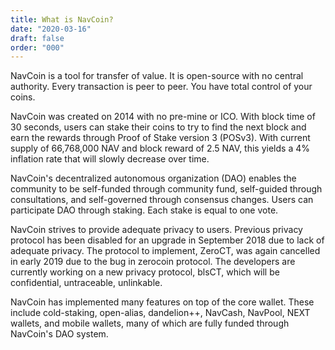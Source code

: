 ```yaml
---
title: What is NavCoin?
date: "2020-03-16"
draft: false
order: "000"
---
```


NavCoin is a tool for transfer of value. It is open-source with no central authority. Every transaction is  peer to peer. You have total control of your coins.

NavCoin was created on 2014 with no pre-mine or ICO. With block time of 30 seconds, users can stake their coins to try to find the next block and earn the rewards through Proof of Stake version 3 (POSv3). With current supply of 66,768,000 NAV and block reward of 2.5 NAV, this yields a 4% inflation rate that will slowly decrease over time.

NavCoin's decentralized autonomous organization (DAO) enables the community to be self-funded through community fund, self-guided through consultations, and self-governed through consensus changes. Users can participate DAO through staking. Each stake is equal to one vote. 

NavCoin strives to provide adequate privacy to users. Previous privacy protocol has been disabled for an upgrade in September 2018 due to lack of adequate privacy. The protocol to implement, ZeroCT, was again cancelled in early 2019 due to the bug in zerocoin protocol. The developers are currently working on a new privacy protocol, blsCT, which will be confidential, untraceable, unlinkable. 

NavCoin has implemented many features on top of the core wallet. These include cold-staking, open-alias, dandelion++, NavCash, NavPool, NEXT wallets, and mobile wallets, many of which are fully funded through NavCoin's DAO system.
